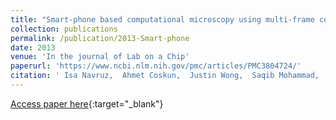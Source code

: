 ```yaml
---
title: "Smart-phone based computational microscopy using multi-frame contact imaging on a fiber-optic array"
collection: publications
permalink: /publication/2013-Smart-phone
date: 2013
venue: 'In the journal of Lab on a Chip'
paperurl: 'https://www.ncbi.nlm.nih.gov/pmc/articles/PMC3804724/'
citation: ' Isa Navruz,  Ahmet Coskun,  Justin Wong,  Saqib Mohammad,  Derek Tseng,  Richie Nagi,  Stephen Phillips,  Aydogan Ozcan, &quot;Smart-phone based computational microscopy using multi-frame contact imaging on a fiber-optic array.&quot; In the journal of Lab on a Chip, 2013.'
---
```

[Access paper here](https://www.ncbi.nlm.nih.gov/pmc/articles/PMC3804724/){:target="_blank"}
